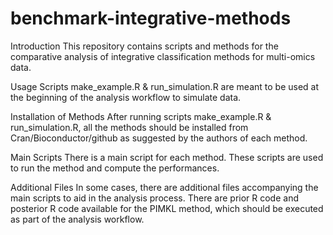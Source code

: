 # benchmark-integrative-methods

Introduction
This repository contains scripts and methods for the comparative analysis of integrative classification methods for multi-omics data.

Usage
Scripts make_example.R & run_simulation.R are meant to be used at the beginning of the analysis workflow to simulate data.

Installation of Methods
After running scripts make_example.R & run_simulation.R, all the methods should be installed from Cran/Bioconductor/github as suggested by the authors of each method. 

Main Scripts
There is a main script for each method. These scripts are used to run the method and compute the performances.

Additional Files
In some cases, there are additional files accompanying the main scripts to aid in the analysis process. There are prior R code and posterior R code available for the PIMKL method, which should be executed as part of the analysis workflow.
